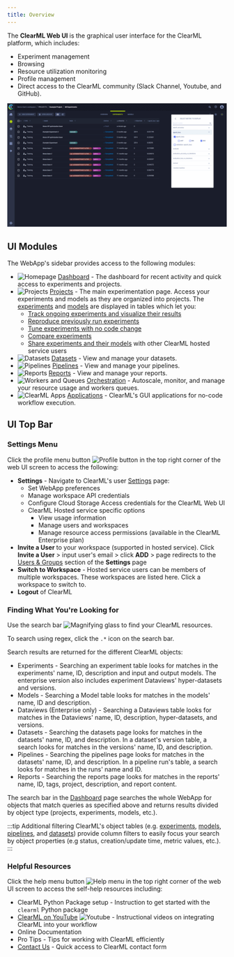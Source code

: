 ```yaml
---
title: Overview
---
```


The **ClearML Web UI** is the graphical user interface for the ClearML platform, which includes:
* Experiment management
* Browsing
* Resource utilization monitoring
* Profile management
* Direct access to the ClearML community (Slack Channel, Youtube, and GitHub).

![WebApp screenshots gif](../img/gif/webapp_screenshots.gif)

## UI Modules 
The WebApp's sidebar provides access to the following modules:
<ul>
  <li>
    <img src="/docs/latest/icons/ico-homepage.svg" alt="Homepage" className="icon size-md space-sm" /> <a href="webapp_home.md">Dashboard</a> - The dashboard for recent activity and quick access to experiments and projects.
  </li>
  <li> 
    <img src="/docs/latest/icons/ico-projects.svg" alt="Projects" className="icon size-md space-sm" />  <a href="webapp_projects_page.md">Projects</a> - The main experimentation page. Access your experiments and models as they are organized into projects.
  The <a href="webapp_exp_table.md">experiments</a> and <a href="webapp_model_table.md">models</a> are displayed in tables
  which let you:
    <ul>
      <li><a href="webapp_exp_track_visual.md">Track ongoing experiments and visualize their results</a></li>
      <li><a href="webapp_exp_reproducing.md">Reproduce previously run experiments</a></li>
      <li><a href="webapp_exp_tuning.md">Tune experiments with no code change</a></li>
      <li><a href="webapp_exp_comparing.md">Compare experiments</a></li>
      <li><a href="webapp_exp_sharing.md">Share experiments and their models</a> with other ClearML hosted service users </li>
    </ul>
  </li>
  <li>
    <img src="/docs/latest/icons/ico-side-bar-datasets.svg" alt="Datasets" className="icon size-md space-sm" /> <a href="datasets/webapp_dataset_page.md">Datasets</a> - View and manage your datasets. 
  </li>
  <li>
    <img src="/docs/latest/icons/ico-pipelines.svg" alt="Pipelines" className="icon size-md space-sm" /> <a href="pipelines/webapp_pipeline_page.md">Pipelines</a> - View and manage your pipelines.
  </li>
  <li>
    <img src="/docs/latest/icons/ico-reports.svg" alt="Reports" className="icon size-md space-sm" /> <a href="webapp_reports.md">Reports</a> - View and manage your reports.
  </li>
  <li>
    <img src="/docs/latest/icons/ico-workers.svg" alt="Workers and Queues" className="icon size-md space-sm" /> <a href="webapp_workers_queues.md">Orchestration</a> - Autoscale, monitor, and manage your resource usage and workers queues.
  </li>
  <li>
    <img src="/docs/latest/icons/ico-applications.svg" alt="ClearML Apps" className="icon size-md space-sm" /> <a href="applications/apps_overview.md">Applications</a> - ClearML's GUI applications for no-code workflow execution.
  </li>
</ul>

## UI Top Bar 
### Settings Menu

Click the profile menu button <img src="/docs/latest/icons/ico-me.svg" alt="Profile button" className="icon size-lg space-sm" />
in the top right corner of the web UI screen to access the following:
* **Settings** - Navigate to ClearML's user [Settings](webapp_profile.md) page:
  * Set WebApp preferences
  * Manage workspace API credentials
  * Configure Cloud Storage Access credentials for the ClearML Web UI
  * ClearML Hosted service specific options
    * View usage information
    * Manage users and workspaces
    * Manage resource access permissions (available in the ClearML Enterprise plan)
* **Invite a User** to your workspace (supported in hosted service). Click **Invite a User** > input user's 
email > click **ADD** > page redirects to the [Users & Groups](webapp_profile.md#users--groups) section of 
  the **Settings** page 
* **Switch to Workspace** - Hosted service users can be members of multiple workspaces. These workspaces are listed here. 
  Click a workspace to switch to.
* **Logout** of ClearML 

### Finding What You're Looking for
Use the search bar <img src="/docs/latest/icons/ico-search.svg" alt="Magnifying glass" className="icon size-md space-sm" />
to find your ClearML resources.

To search using regex, click the `.*` icon on the search bar. 

Search results are returned for the different ClearML objects:
* Experiments - Searching an experiment table looks for matches in the experiments' name, ID, description and input and 
output models. The enterprise version also includes experiment Dataviews' hyper-datasets and versions. 
* Models - Searching a Model table looks for matches in the models' name, ID and description.
* Dataviews (Enterprise only) - Searching a Dataviews table looks for matches in the Dataviews' name, ID, description, 
hyper-datasets, and versions.
* Datasets - Searching the datasets page looks for matches in the datasets' name, ID, and description. In a dataset's
version table, a search looks for matches in the versions' name, ID, and description. 
* Pipelines - Searching the pipelines page looks for matches in the datasets' name, ID, and description. In a pipeline
run's table, a search looks for matches in the runs' name and ID. 
* Reports - Searching the reports page looks for matches in the reports' name, ID, tags, project, description, and 
report content.

The search bar in the [Dashboard](webapp_home.md) page searches the whole WebApp for objects that match queries as 
specified above and returns results divided by object type (projects, experiments, models, etc.). 

:::tip Additional filtering
ClearML's object tables (e.g. [experiments](webapp_exp_table.md), [models](webapp_model_table.md), [pipelines](pipelines/webapp_pipeline_table.md), 
and [datasets](datasets/webapp_dataset_page.md)) provide column filters to easily focus your search by object properties
(e.g status, creation/update time, metric values, etc.).
:::

### Helpful Resources 
Click the help menu button <img src="/docs/latest/icons/ico-help-outlined.svg" alt="Help menu" className="icon size-md space-sm" /> 
in the top right corner of the web UI screen to access the self-help resources including:
* ClearML Python Package setup - Instruction to get started with the `clearml` Python package
* [ClearML on YouTube](https://www.youtube.com/c/ClearML/featured) <img src="/docs/latest/icons/ico-youtube.svg" alt="Youtube" className="icon size-md space-sm" />  - Instructional videos on integrating ClearML into your workflow
* Online Documentation
* Pro Tips - Tips for working with ClearML efficiently
* [Contact Us](https://clear.ml/contact-us) - Quick access to ClearML contact form
